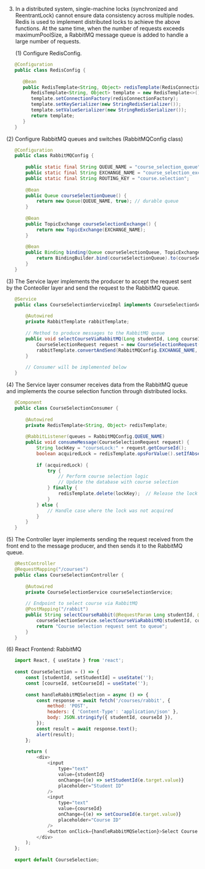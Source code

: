 3. In a distributed system, single-machine locks (synchronized and ReentrantLock) cannot ensure data consistency across 
   multiple nodes. Redis is used to implement distributed locks to achieve the above functions. At the same time, when 
   the number of requests exceeds maximumPoolSize, a RabbitMQ message queue is added to handle a large number of requests.
   
   (1) Configure RedisConfig.
```java
   @Configuration
   public class RedisConfig {
   
      @Bean
      public RedisTemplate<String, Object> redisTemplate(RedisConnectionFactory redisConnectionFactory) {
         RedisTemplate<String, Object> template = new RedisTemplate<>();
         template.setConnectionFactory(redisConnectionFactory);
         template.setKeySerializer(new StringRedisSerializer());
         template.setValueSerializer(new StringRedisSerializer());
         return template;
      }
   }
```
   (2) Configure RabbitMQ queues and switches (RabbitMQConfig class)
```java
   @Configuration
   public class RabbitMQConfig {
   
       public static final String QUEUE_NAME = "course_selection_queue";
       public static final String EXCHANGE_NAME = "course_selection_exchange";
       public static final String ROUTING_KEY = "course.selection";
   
       @Bean
       public Queue courseSelectionQueue() {
           return new Queue(QUEUE_NAME, true); // durable queue
       }
   
       @Bean
       public TopicExchange courseSelectionExchange() {
           return new TopicExchange(EXCHANGE_NAME);
       }
   
       @Bean
       public Binding binding(Queue courseSelectionQueue, TopicExchange courseSelectionExchange) {
           return BindingBuilder.bind(courseSelectionQueue).to(courseSelectionExchange).with(ROUTING_KEY);
       }
   }
```
   (3) The Service layer implements the producer to accept the request sent by the Conteoller layer and send the request 
       to the RabbitMQ queue.
```java
   @Service
   public class CourseSelectionServiceImpl implements CourseSelectionService {
   
       @Autowired
       private RabbitTemplate rabbitTemplate;
   
       // Method to produce messages to the RabbitMQ queue
       public void selectCourseViaRabbitMQ(Long studentId, Long courseId) {
           CourseSelectionRequest request = new CourseSelectionRequest(studentId, courseId);
           rabbitTemplate.convertAndSend(RabbitMQConfig.EXCHANGE_NAME, RabbitMQConfig.ROUTING_KEY, request);
       }
   
       // Consumer will be implemented below
   }
```
   (4) The Service layer consumer receives data from the RabbitMQ queue and implements the course selection function 
       through distributed locks.
```java
   @Component
   public class CourseSelectionConsumer {
   
       @Autowired
       private RedisTemplate<String, Object> redisTemplate;
   
       @RabbitListener(queues = RabbitMQConfig.QUEUE_NAME)
       public void consumeMessage(CourseSelectionRequest request) {
           String lockKey = "courseLock:" + request.getCourseId();
           boolean acquiredLock = redisTemplate.opsForValue().setIfAbsent(lockKey, "locked", 5, TimeUnit.SECONDS);
   
           if (acquiredLock) {
               try {
                   // Perform course selection logic
                   // Update the database with course selection
               } finally {
                   redisTemplate.delete(lockKey);  // Release the lock
               }
           } else {
               // Handle case where the lock was not acquired
           }
       }
   }
```
   (5) The Controller layer implements sending the request received from the front end to the message producer, and then 
       sends it to the RabbitMQ queue.
```java
   @RestController
   @RequestMapping("/courses")
   public class CourseSelectionController {
   
       @Autowired
       private CourseSelectionService courseSelectionService;
   
       // Endpoint to select course via RabbitMQ
       @PostMapping("/rabbit")
       public String selectCourseRabbit(@RequestParam Long studentId, @RequestParam Long courseId) {
           courseSelectionService.selectCourseViaRabbitMQ(studentId, courseId);
           return "Course selection request sent to queue";
       }
   }
```
   (6) React Frontend: RabbitMQ
```js
   import React, { useState } from 'react';
   
   const CourseSelection = () => {
       const [studentId, setStudentId] = useState('');
       const [courseId, setCourseId] = useState('');
   
       const handleRabbitMQSelection = async () => {
           const response = await fetch('/courses/rabbit', {
               method: 'POST',
               headers: { 'Content-Type': 'application/json' },
               body: JSON.stringify({ studentId, courseId }),
           });
           const result = await response.text();
           alert(result);
       };
   
       return (
           <div>
               <input
                   type="text"
                   value={studentId}
                   onChange={(e) => setStudentId(e.target.value)}
                   placeholder="Student ID"
               />
               <input
                   type="text"
                   value={courseId}
                   onChange={(e) => setCourseId(e.target.value)}
                   placeholder="Course ID"
               />
               <button onClick={handleRabbitMQSelection}>Select Course via RabbitMQ</button>
           </div>
       );
   };
   
   export default CourseSelection;
```
